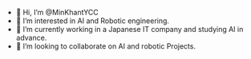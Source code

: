 - 👋 Hi, I’m @MinKhantYCC
- 👀 I’m interested in AI and Robotic engineering.
- 🌱 I’m currently working in a Japanese IT company and studying AI in advance.
- 💞️ I’m looking to collaborate on AI and robotic Projects.

<!---
MinKhantYCC/MinKhantYCC is a ✨ special ✨ repository because its `README.md` (this file) appears on your GitHub profile.
You can click the Preview link to take a look at your changes.
--->
